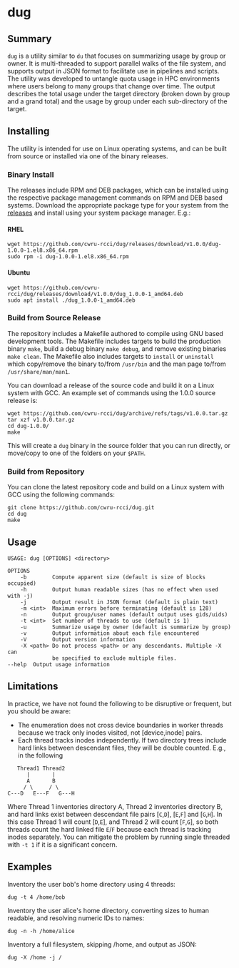 # dug

## Summary
`dug` is a utility similar to `du` that focuses on summarizing usage by group or owner. It is multi-threaded to support parallel walks of the file system, and supports output in JSON format to facilitate use in pipelines and scripts. The utility was developed to untangle quota usage in HPC environments where users belong to many groups that change over time. The output describes the total usage under the target directory (broken down by group and a grand total) and the usage by group under each sub-directory of the target.

## Installing
The utility is intended for use on Linux operating systems, and can be built from source or installed via one of the binary releases.

### Binary Install
The releases include RPM and DEB packages, which can be installed using the respective package management commands on RPM and DEB based systems.
Download the appropriate package type for your system from the [releases](https://github.com/cwru-rcci/dug/releases) and install using your system package manager. E.g.:

#### RHEL
```
wget https://github.com/cwru-rcci/dug/releases/download/v1.0.0/dug-1.0.0-1.el8.x86_64.rpm
sudo rpm -i dug-1.0.0-1.el8.x86_64.rpm
```

#### Ubuntu
```
wget https://github.com/cwru-rcci/dug/releases/download/v1.0.0/dug_1.0.0-1_amd64.deb
sudo apt install ./dug_1.0.0-1_amd64.deb
```

### Build from Source Release
The repository includes a Makefile authored to compile using GNU based development tools.
The Makefile includes targets to build the production binary `make`, build a debug binary `make debug`, and remove existing binaries `make clean`.
The Makefile also includes targets to `install` or `uninstall` which copy/remove the binary to/from `/usr/bin` and the man page to/from `/usr/share/man/man1`.

You can download a release of the source code and build it on a Linux system with GCC. An example set of commands using the 1.0.0 source release is:
```
wget https://github.com/cwru-rcci/dug/archive/refs/tags/v1.0.0.tar.gz
tar xzf v1.0.0.tar.gz 
cd dug-1.0.0/
make 
```
This will create a `dug` binary in the source folder that you can run directly, or move/copy to one of the folders on your `$PATH`.

### Build from Repository
You can clone the latest repository code and build on a Linux system with GCC using the following commands:
```
git clone https://github.com/cwru-rcci/dug.git
cd dug
make 
```


## Usage
```
USAGE: dug [OPTIONS] <directory>

OPTIONS
    -b        Compute apparent size (default is size of blocks occupied)
    -h        Output human readable sizes (has no effect when used with -j)
    -j        Output result in JSON format (default is plain text)
    -m <int>  Maximum errors before terminating (default is 128)
    -n        Output group/user names (default output uses gids/uids)
    -t <int>  Set number of threads to use (default is 1)
    -u        Summarize usage by owner (default is summarize by group)
    -v        Output information about each file encountered
    -V        Output version information
    -X <path> Do not process <path> or any descendants. Multiple -X can 
              be specified to exclude multiple files. 
--help  Output usage information
```

## Limitations
In practice, we have not found the following to be disruptive or frequent, but you should be aware:

* The enumeration does not cross device boundaries in worker threads because we track only inodes visited, not [device,inode] pairs.
* Each thread tracks inodes independently. If two directory trees include hard links between descendant files, they will be double counted. E.g., in the following

```
   Thread1 Thread2
      |       |
      A       B
     / \     / \
C---D   E---F   G---H
```
Where Thread 1 inventories directory A, Thread 2 inventories directory B, and hard links exist between descendant file pairs [`C`,`D`], [`E`,`F`] and [`G`,`H`]. 
In this case Thread 1 will count [`D`,`E`], and
Thread 2 will count [`F`,`G`], so
both threads count the hard linked file `E`/`F` because each thread is tracking inodes separately. 
You can mitigate the problem by running single threaded with `-t 1` if it is a significant concern.


## Examples

Inventory the user bob's home directory using 4 threads:

```
dug -t 4 /home/bob
```

Inventory the user alice's home directory, converting sizes to human readable, and resolving numeric IDs to names:

```
dug -n -h /home/alice
```

Inventory a full filesystem, skipping /home, and output as JSON:

```
dug -X /home -j /
```

